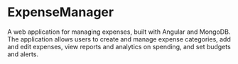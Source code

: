 # ExpenseManager
A web application for managing expenses, built with Angular and MongoDB. The application allows users to create and manage expense categories, add and edit expenses, view reports and analytics on spending, and set budgets and alerts.
